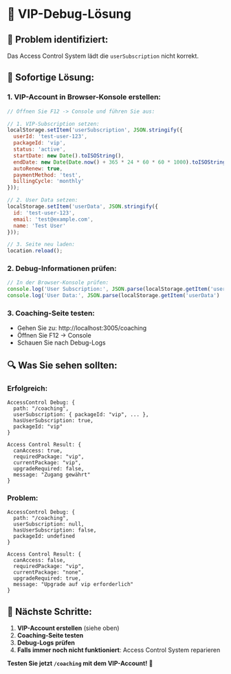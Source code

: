 # 🔧 VIP-Debug-Lösung

## 🚨 **Problem identifiziert:**
Das Access Control System lädt die `userSubscription` nicht korrekt.

## 🧪 **Sofortige Lösung:**

### **1. VIP-Account in Browser-Konsole erstellen:**

```javascript
// Öffnen Sie F12 -> Console und führen Sie aus:

// 1. VIP-Subscription setzen:
localStorage.setItem('userSubscription', JSON.stringify({
  userId: 'test-user-123',
  packageId: 'vip',
  status: 'active',
  startDate: new Date().toISOString(),
  endDate: new Date(Date.now() + 365 * 24 * 60 * 60 * 1000).toISOString(),
  autoRenew: true,
  paymentMethod: 'test',
  billingCycle: 'monthly'
}));

// 2. User Data setzen:
localStorage.setItem('userData', JSON.stringify({
  id: 'test-user-123',
  email: 'test@example.com',
  name: 'Test User'
}));

// 3. Seite neu laden:
location.reload();
```

### **2. Debug-Informationen prüfen:**

```javascript
// In der Browser-Konsole prüfen:
console.log('User Subscription:', JSON.parse(localStorage.getItem('userSubscription') || '{}'));
console.log('User Data:', JSON.parse(localStorage.getItem('userData') || '{}'));
```

### **3. Coaching-Seite testen:**
- Gehen Sie zu: http://localhost:3005/coaching
- Öffnen Sie F12 -> Console
- Schauen Sie nach Debug-Logs

## 🔍 **Was Sie sehen sollten:**

### **Erfolgreich:**
```
AccessControl Debug: {
  path: "/coaching",
  userSubscription: { packageId: "vip", ... },
  hasUserSubscription: true,
  packageId: "vip"
}

Access Control Result: {
  canAccess: true,
  requiredPackage: "vip",
  currentPackage: "vip",
  upgradeRequired: false,
  message: "Zugang gewährt"
}
```

### **Problem:**
```
AccessControl Debug: {
  path: "/coaching",
  userSubscription: null,
  hasUserSubscription: false,
  packageId: undefined
}

Access Control Result: {
  canAccess: false,
  requiredPackage: "vip",
  currentPackage: "none",
  upgradeRequired: true,
  message: "Upgrade auf vip erforderlich"
}
```

## 🎯 **Nächste Schritte:**

1. **VIP-Account erstellen** (siehe oben)
2. **Coaching-Seite testen**
3. **Debug-Logs prüfen**
4. **Falls immer noch nicht funktioniert**: Access Control System reparieren

**Testen Sie jetzt `/coaching` mit dem VIP-Account!** 🚀
